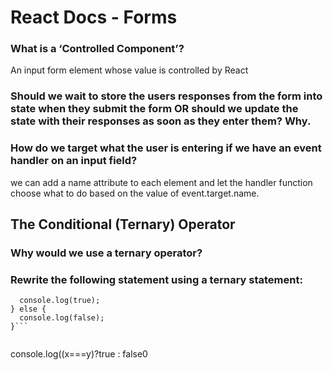 # React Docs - Forms
### What is a ‘Controlled Component’?
An input form element whose value is controlled by React


### Should we wait to store the users responses from the form into state when they submit the form OR should we update the state with their responses as soon as they enter them? Why.
### How do we target what the user is entering if we have an event handler on an input field?
we can add a name attribute to each element and let the handler function choose what to do based on the value of event.target.name.



## The Conditional (Ternary) Operator

### Why would we use a ternary operator?
### Rewrite the following statement using a ternary statement:
```if(x===y){
  console.log(true);
} else {
  console.log(false);
}```


```
console.log((x===y)?true : false0
```

